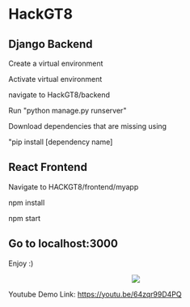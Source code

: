 # HackGT8
## Django Backend
Create a virtual environment

Activate virtual environment

navigate to HackGT8/backend

Run "python manage.py runserver" 

Download dependencies that are missing using

"pip install [dependency name]

## React Frontend
Navigate to HACKGT8/frontend/myapp

npm install

npm start

## Go to localhost:3000
Enjoy :) 
<p align="center">
  <img src="https://user-images.githubusercontent.com/40724569/138591582-3cc86177-5f70-4ad2-8b93-f2aa4bf34ef4.PNG"/>
</p>


Youtube Demo Link: https://youtu.be/64zqr99D4PQ
